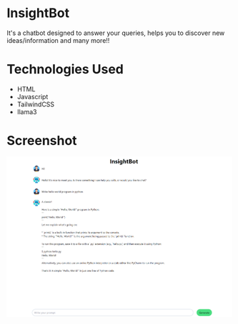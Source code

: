 <h1>InsightBot</h1>
<p>It's a chatbot designed to answer your queries, helps you to discover new ideas/information and many more!!</p>
<h1>Technologies Used</h1>
<ul>
<li>HTML</li>
<li>Javascript</li>
<li>TailwindCSS</li>
<li>llama3</li>
</ul>
<h1>Screenshot</h1>
<img src="./assets/main-screen.png" />
